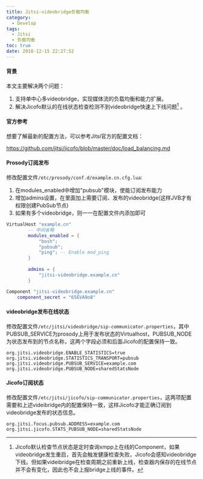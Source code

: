 ```yaml
---
title: Jitsi-videobridge负载均衡
category:
  - Develop
tags:
  - Jitsi
  - 负载均衡
toc: true
date: 2018-12-15 22:27:52
---
```


#### 背景

本文主要解决两个问题：

1. 支持单中心多videobridge，实现媒体流的负载均衡和能力扩展。
2. 解决Jicofo默认的在线状态检查检测不到videobridge快速上下线问题[^1] 。

#### 官方参考

想要了解最新的配置方法，可以参考Jitsi官方的配置文档：

https://github.com/jitsi/jicofo/blob/master/doc/load_balancing.md

#### Prosody订阅发布

修改配置文件`/etc/prosody/conf.d/example.cn.cfg.lua`:

1. 在modules_enabled中增加"pubsub"模块，使能订阅发布能力
2. 增加admins设置，在里面加上需要订阅、发布的videobridge(这样JVB才有权限创建PubSub节点)
3. 如果有多个videobridge，则一一在配置文件内添加即可

```lua
VirtualHost "example.cn"
		-- 中间省略
        modules_enabled = {
            "bosh";
            "pubsub";
            "ping"; -- Enable mod_ping
        }
		
        admins = {
            "jitsi-videobridge.example.cn"
        }

Component "jitsi-videobridge.example.cn"
    component_secret = "65EVA9o8"
```

#### videobridge发布在线状态

修改配置文件`/etc/jitsi/videobridge/sip-communicator.properties`，其中PUBSUB_SERVICE为prosody上用于发布状态的Virtualhost，PUBSUB_NODE为状态发布到的节点名称，这两个字段必须和后面Jicofo的配置保持一致。

```properties
org.jitsi.videobridge.ENABLE_STATISTICS=true
org.jitsi.videobridge.STATISTICS_TRANSPORT=pubsub
org.jitsi.videobridge.PUBSUB_SERVICE=example.com
org.jitsi.videobridge.PUBSUB_NODE=sharedStatsNode
```

#### Jicofo订阅状态

修改配置文件`/etc/jitsi/jicofo/sip-communicator.properties`，这两项配置需要和上述videibridge内的配置保持一致，这样Jicofo才能正确订阅到videobridge发布的状态信息。

```properties
org.jitsi.focus.pubsub.ADDRESS=example.com
org.jitsi.jicofo.STATS_PUBSUB_NODE=sharedStatsNode
```

[^1]: Jicofo默认检查节点状态是定时查询xmpp上在线的Component，如果videobridge发生重启，首先会触发健康检查失败，Jicofo会感知videobridge下线。但如果videibridge在检查周期之前重新上线，检查器内保存的在线节点并不会有变化，因此也不会上报bridge上线的事件。